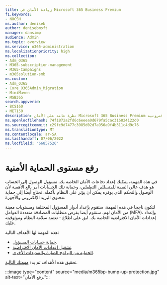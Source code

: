 ```yaml
---
title: زيادة الأمان في Microsoft 365 Business Premium
f1.keywords:
- NOCSH
ms.author: deniseb
author: denisebmsft
manager: dansimp
audience: Admin
ms.topic: overview
ms.service: o365-administration
ms.localizationpriority: high
ms.collection:
- Adm_O365
- M365-subscription-management
- M365-Campaigns
- m365solution-smb
ms.custom:
- Adm_O365
- Core_O365Admin_Migration
- MiniMaven
- MSB365
search.appverid:
- BCS160
- MET150
description: نظرة عامة على الأمان Microsoft 365 Business Premium التي توفر أدوات الأمان عبر الإنترنت مثل المصادقة متعددة العوامل التي يمكنك استخدامها لمنع الهجمات الإلكترونية.
ms.openlocfilehash: 74f1872a2fd6c6eeea9d679fa5cac316824122d0
ms.sourcegitcommit: c29fc9d7477c3985d02d7a956a9f4b311c4d9c76
ms.translationtype: MT
ms.contentlocale: ar-SA
ms.lasthandoff: 07/06/2022
ms.locfileid: "66857526"
---
```

# <a name="bump-up-security"></a>رفع مستوى الحماية الأمنية

في هذه المهمة، يمكنك إعداد دفاعات الأمان الخاصة بك. مسؤول الوصول إلى الحساب هو هدف عالي القيمة للمتسللين التطفلين، وحماية تلك الحسابات أمر بالغ الأهمية لأن الوصول والتحكم الذي يوفره يمكن أن يؤثر على النظام بأكمله. تحتاج أيضا إلى حماية محتوى البريد الإلكتروني والأجهزة.

لتكون ناجحا في هذه المهمة، ستقوم بإعداد أدوار المسؤول المختلفة ومستويات معينة من الأمان لهم. ستقوم أيضا بفرض متطلبات المصادقة متعددة العوامل (MFA)، وإعداد إعدادات الأمان الافتراضية الخاصة بك. ابق على اطلاع - تعتمد سلامة النظام وموثوقيته عليك.

هذه المهمة لها الأهداف التالية:

- [حماية حسابات المسؤول](m365bp-protect-admin-accounts.md).
- [تشغيل إعدادات الأمان الافتراضية](m365bp-conditional-access.md).
- [الحماية من البرامج الضارة والتهديدات الأخرى](m365bp-increase-protection.md).

تحقيق هذه الأهداف ثم بدء [مهمتك التالية](m365bp-devices-overview.md).

:::image type="content" source="media/m365bp-bump-up-protection.jpg" alt-text="رفع الأمان.":::

